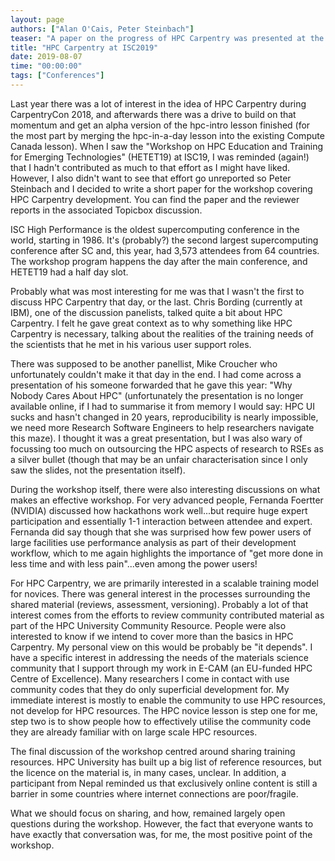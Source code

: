 ```yaml
---
layout: page
authors: ["Alan O'Cais, Peter Steinbach"]
teaser: "A paper on the progress of HPC Carpentry was presented at the "Workshop on HPC Education and Training for Emerging Technologies" at ISC2019"
title: "HPC Carpentry at ISC2019"
date: 2019-08-07
time: "00:00:00" 
tags: ["Conferences"]
---
```


Last year there was a lot of interest in the idea of HPC Carpentry
during CarpentryCon 2018, and afterwards there was a drive to build on
that momentum and get an alpha version of the hpc-intro lesson finished
(for the most part by merging the hpc-in-a-day lesson into the existing Compute
Canada lesson). When I saw the "Workshop on HPC Education and Training
for Emerging Technologies" (HETET19) at ISC19, I was reminded (again!)
that I hadn't contributed as much to that effort as I might have liked.
However, I also didn't want to see that effort go unreported so Peter
Steinbach and I decided to write a short paper for the workshop covering
HPC Carpentry development. You can find the paper and the reviewer
reports in the associated Topicbox discussion.

ISC High Performance is the oldest supercomputing conference in the
world, starting in 1986. It's (probably?) the second largest
supercomputing conference after SC and, this year, had 3,573 attendees
from 64 countries. The workshop program happens the day after the main
conference, and HETET19 had a half day slot.

Probably what was most interesting for me was that I wasn't the first to discuss HPC Carpentry that day, or the last. Chris Bording (currently at IBM), one of the discussion panelists, talked quite a bit about HPC Carpentry. I felt he gave great context as to why something like HPC Carpentry is necessary, talking about the realities of the training needs of the scientists that he met in his various user support roles.

There was supposed to be another panellist, Mike Croucher who unfortunately couldn't make it that day in the end. I had come across a presentation of his someone forwarded that he gave this year: "Why Nobody Cares About HPC" (unfortunately the presentation is no longer available online, if I had to summarise it from memory I would say: HPC UI sucks and hasn't changed in 20 years, reproducibility is nearly impossible, we need more Research Software Engineers to help researchers navigate this maze).  I thought it was a great presentation, but I was also wary of focussing too much on outsourcing the HPC aspects of research to RSEs as a silver bullet (though that may be an unfair characterisation since I only saw the slides, not the presentation itself).

During the workshop itself, there were also interesting discussions on what makes an effective workshop. For very advanced people, Fernanda Foertter (NVIDIA) discussed how hackathons work well...but require huge expert participation and essentially 1-1 interaction between attendee and expert. Fernanda did say though that she was surprised how few power users of large facilities use performance analysis as part of their development workflow, which to me again highlights the importance of "get more done in less time and with less pain"...even among the power users!

For HPC Carpentry, we are primarily interested in a scalable training model for novices. There was general interest in the processes surrounding the shared material (reviews, assessment, versioning). Probably a lot of that interest comes from the efforts to review community contributed material as part of the HPC University Community Resource. People were also interested to know if we intend to cover more than the basics in HPC Carpentry. My personal view on this would be probably be "it depends". I have a specific interest in addressing the needs of the materials science community that I support through my work in E-CAM (an EU-funded HPC Centre of Excellence). Many researchers I come in contact with use community codes that they do only superficial development for. My immediate interest is mostly to enable the community to use HPC resources, not develop for HPC resources. The HPC novice lesson is step one for me, step two is to show people how to effectively utilise the community code they are already familiar with on large scale HPC resources.

The final discussion of the workshop centred around sharing training resources. HPC University has built up a big list of reference resources, but the licence on the material is, in many cases, unclear. In addition, a participant from Nepal reminded us that exclusively online content is still a barrier in some countries where internet connections are poor/fragile.

What we should focus on sharing, and how, remained largely open questions during the workshop. However, the fact that everyone wants to have exactly that conversation was, for me, the most positive point of the workshop.


